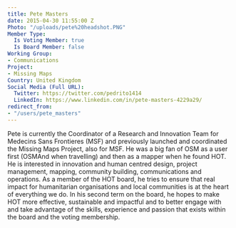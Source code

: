```yaml
---
title: Pete Masters
date: 2015-04-30 11:55:00 Z
Photo: "/uploads/pete%20headshot.PNG"
Member Type:
  Is Voting Member: true
  Is Board Member: false
Working Group:
- Communications
Project:
- Missing Maps
Country: United Kingdom
Social Media (Full URL):
  Twitter: https://twitter.com/pedrito1414
  LinkedIn: https://www.linkedin.com/in/pete-masters-4229a29/
redirect_from:
- "/users/pete_masters"
---
```


Pete is currently the Coordinator of a Research and Innovation Team for Medecins Sans Frontieres (MSF) and previously launched and coordinated the Missing Maps Project, also for MSF. He was a big fan of OSM as a user first (OSMAnd when travelling) and then as a mapper when he found HOT. He is interested in innovation and human centred design, project management, mapping, community building, communications and operations.
As a member of the HOT board, he tries to ensure that real impact for humanitarian organisations and local communities is at the heart of everything we do. In his second term on the board, he hopes to make HOT more effective, sustainable and impactful and to better engage with and take advantage of the skills, experience and passion that exists within the board and the voting membership.
